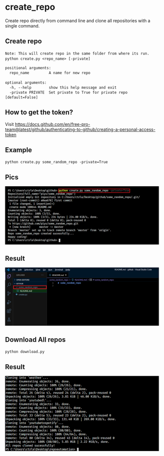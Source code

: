 # create_repo
Create repo directly from command line and clone all repositories with a single command.



## Create repo
`Note: This will create repo in the same folder from where its run.`  
`python create.py <repo_name> [-private]`

```
positional arguments:
  repo_name         A name for new repo

optional arguments:
  -h, --help        show this help message and exit
  -private PRIVATE  Set private to True for private repo [default=False]
```

## How to get the token?
Visit https://docs.github.com/en/free-pro-team@latest/github/authenticating-to-github/creating-a-personal-access-token


## Example
`python create.py some_random_repo -private=True`

## Pics
![](imgs/run.png)


## Result
![](imgs/op.png)


## Download All repos
`python download.py`

## Result
![](imgs/dwld.png)
